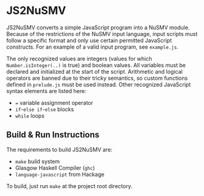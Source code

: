 JS2NuSMV
========

JS2NuSMV converts a simple JavaScript program into a NuSMV module. Because of the restrictions of the NuSMV input language, input scripts must follow a specific format and only use certain permitted JavaScript constructs. For an example of a valid input program, see `example.js`.

The only recognized values are integers (values for which `Number.isInteger(..)` is true) and boolean values. All variables must be declared and initialized at the start of the script. Arithmetic and logical operators are banned due to their tricky semantics, so custom functions defined in `prelude.js` must be used instead. Other recognized JavaScript syntax elements are listed here:

* `=` variable assignment operator
* `if`-`else if`-`else` blocks
* `while` loops

Build & Run Instructions
------------------------

The requirements to build JS2NuSMV are:

* `make` build system
* Glasgow Haskell Compiler (`ghc`)
* `language-javascript` from Hackage

To build, just run `make` at the project root directory.
